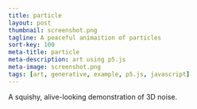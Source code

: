 ```yaml
---
title: particle
layout: post
thumbnail: screenshot.png
tagline: A peaceful animaition of particles
sort-key: 100
meta-title: particle
meta-description: art using p5.js
meta-image: screenshot.png
tags: [art, generative, example, p5.js, javascript]
---
```


<div id="sketch-holder"></div>

A squishy, alive-looking demonstration of 3D noise.

<script src="https://cdnjs.cloudflare.com/ajax/libs/p5.js/0.6.1/p5.min.js"></script>
<script src="https://michaelruppe.github.io/Project-Laura/particle/sketch.js">
